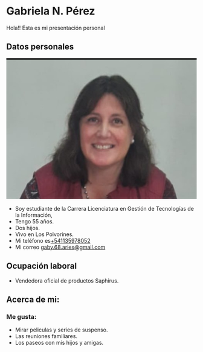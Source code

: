 # Gabriela N. Pérez
Hola!! Esta es mi presentación personal
## Datos personales

![Esta soy yo](./img/Soy%20yo.jpg)

- Soy estudiante de la Carrera Licenciatura en Gestión de Tecnologías de la Información,
- Tengo 55 años.
- Dos hijos.
- Vivo en Los Polvorines.
- Mi teléfono es[+541135978052](tel:+541135978052 )
- Mi correo <gaby.68.aries@gmail.com>

## Ocupación laboral
- Vendedora oficial de productos Saphirus.

## Acerca de mi:
### Me gusta:
- Mirar peliculas y series de suspenso.
- Las reuniones familiares.
- Los paseos con mis hijos y amigas. 

